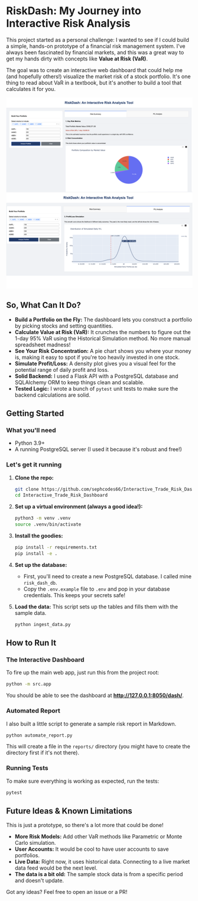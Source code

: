 # RiskDash: My Journey into Interactive Risk Analysis

This project started as a personal challenge: I wanted to see if I could build a simple, hands-on prototype of a financial risk management system. I've always been fascinated by financial markets, and this was a great way to get my hands dirty with concepts like **Value at Risk (VaR)**.

The goal was to create an interactive web dashboard that could help me (and hopefully others!) visualize the market risk of a stock portfolio. It's one thing to read about VaR in a textbook, but it's another to build a tool that calculates it for you.


![Dashboard Screenshot](./screenshots/ss_1.png)
![Dashboard Screenshot](./screenshots/ss_2.png)


## So, What Can It Do?

*   **Build a Portfolio on the Fly:** The dashboard lets you construct a portfolio by picking stocks and setting quantities.
*   **Calculate Value at Risk (VaR):** It crunches the numbers to figure out the 1-day 95% VaR using the Historical Simulation method. No more manual spreadsheet madness!
*   **See Your Risk Concentration:** A pie chart shows you where your money is, making it easy to spot if you're too heavily invested in one stock.
*   **Simulate Profit/Loss:** A density plot gives you a visual feel for the potential range of daily profit and loss.
*   **Solid Backend:** I used a Flask API with a PostgreSQL database and SQLAlchemy ORM to keep things clean and scalable.
*   **Tested Logic:** I wrote a bunch of `pytest` unit tests to make sure the backend calculations are solid.

## Getting Started

### What you'll need
*   Python 3.9+
*   A running PostgreSQL server (I used it because it's robust and free!)

### Let's get it running

1.  **Clone the repo:**
    ```bash
    git clone https://github.com/sephcodes66/Interactive_Trade_Risk_Dashboard.git
    cd Interactive_Trade_Risk_Dashboard
    ```

2.  **Set up a virtual environment (always a good idea!):**
    ```bash
    python3 -m venv .venv
    source .venv/bin/activate
    ```

3.  **Install the goodies:**
    ```bash
    pip install -r requirements.txt
    pip install -e .
    ```

4.  **Set up the database:**
    *   First, you'll need to create a new PostgreSQL database. I called mine `risk_dash_db`.
    *   Copy the `.env.example` file to `.env` and pop in your database credentials. This keeps your secrets safe!

5.  **Load the data:**
    This script sets up the tables and fills them with the sample data.
    ```bash
    python ingest_data.py
    ```

## How to Run It

### The Interactive Dashboard

To fire up the main web app, just run this from the project root:
```bash
python -m src.app
```
You should be able to see the dashboard at **http://127.0.0.1:8050/dash/**.

### Automated Report

I also built a little script to generate a sample risk report in Markdown.
```bash
python automate_report.py
```
This will create a file in the `reports/` directory (you might have to create the directory first if it's not there).

### Running Tests

To make sure everything is working as expected, run the tests:
```bash
pytest
```

## Future Ideas & Known Limitations

This is just a prototype, so there's a lot more that could be done!
*   **More Risk Models:** Add other VaR methods like Parametric or Monte Carlo simulation.
*   **User Accounts:** It would be cool to have user accounts to save portfolios.
*   **Live Data:** Right now, it uses historical data. Connecting to a live market data feed would be the next level.
*   **The data is a bit old:** The sample stock data is from a specific period and doesn't update.

Got any ideas? Feel free to open an issue or a PR!
